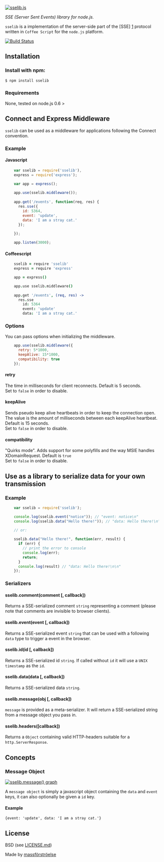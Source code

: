 [![sselib.js](http://dl.dropboxusercontent.com/u/15640279/massforstroelse-site/sse-lib.png)](https://npmjs.org/package/sselib)

_SSE (Server Sent Events) library for node.js._

`sselib` is a implementation of the server-side part of the [SSE] [1] protocol written in `Coffee Script` for the `node.js` platform.

[![Build Status](https://travis-ci.org/massforstroelse/sselib.js.png)](https://travis-ci.org/massforstroelse/sselib.js)

  [1]: http://dev.w3.org/html5/eventsource/

## Installation ##

### Install with npm: ###

    $ npm install sselib

### Requirements ###

None, tested on node.js 0.6 >

## Connect and Express Middleware ##

`sselib` can be used as a middleware for applications following the Connect convention.

### Example ###

#### Javascript ####

```javascript
    var sselib = require('sselib'),
    express = require('express');

    var app = express();
    
    app.use(sselib.middleware());
    
    app.get('/events', function(req, res) {
      res.sse({
        id: 5364,
        event: 'update',
        data: 'I am a stray cat.'
      });
        
    });

    app.listen(3000);
```

#### Coffeescript ####

```coffeescript
    sselib = require 'sselib'
    express = require 'express'

    app = express()

    app.use sselib.middleware()
    
    app.get '/events', (req, res) ->
      res.sse
        id: 5364
        event: 'update'
        data: 'I am a stray cat.'
```

### Options ###

You can pass options when initializing the middleware.

```javascript
    app.use(sselib.middleware({
      retry: 5*1000,
      keepAlive: 15*1000,
      compatibility: true
    });
```

#### retry ####

The time in milliseconds for client reconnects. Default is 5 seconds.  
Set to `false` in order to disable.

#### keepAlive ####

Sends pseudo keep alive heartbeats in order to keep the connection open. The value is the amount of milliseconds between each keepAlive heartbeat. Default is 15 seconds.  
Set to `false` in order to disable.

#### compatibility ####

"Quirks mode". Adds support for some polyfills and the way MSIE handles XDomainRequest. Default is `true`  
Set to `false` in order to disable.

## Use as a library to serialize data for your own transmission ##

### Example ###

```javascript
    var sselib = require('sselib');

    console.log(sselib.event("notice")); // "event: notice\n"
    console.log(sselib.data("Hello there!")); // "data: Hello there!\n\n"

    // or:
    
    sselib.data("Hello there!", function(err, result) {
      if (err) {
        // print the error to console
        console.log(err);
        return;
      }
      console.log(result) // "data: Hello there!\n\n"
    });
```

### Serializers ###

#### sselib.comment(comment [, callback]) ####

Returns a SSE-serialized comment `string` representing a comment (please note that comments are invisible to browser clients).

#### sselib.event(event [, callback]) ####

Returns a SSE-serialized event `string` that can be used with a following `data` type to trigger a event in the browser.

#### sselib.id(id [, callback]) ####

Returns a SSE-serialized id `string`. If called without `id` it will use a `UNIX timestamp` as the `id`.

#### sselib.data(data [, callback]) ####

Returns a SSE-serialized data `string`.

#### sselib.message(obj [, callback]) ####

`message` is provided as a meta-serializer. It will return a SSE-serialized string from a message object you pass in.

#### sselib.headers([callback]) ####

Returns a `Object` containing valid HTTP-headers suitable for a `http.ServerResponse`.

## Concepts ##

### Message Object ###

[![sselib.message() graph](http://dl.dropboxusercontent.com/u/15640279/massforstroelse-site/sselib-serialization-graph.png)](https://npmjs.org/package/sselib)

A `message object` is simply a javascript object containing the `data` and `event` keys, it can also optionally be given a `id` key.

#### Example ####

    {event: 'update', data: 'I am a stray cat.'}

## License ##

BSD (see [LICENSE.md](https://github.com/massforstroelse/sselib.js/blob/master/LICENSE.md "LICENSE.md"))  

Made by [massförströelse](http://massforstroel.se/ "massförströel.se")  

